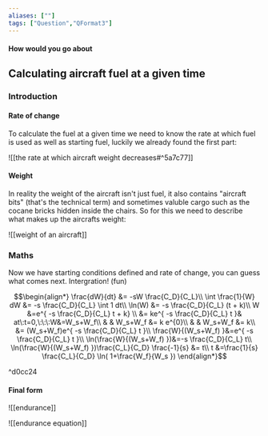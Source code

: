 ```yaml
---
aliases: [""]
tags: ["Question","QFormat3"]
---
```


#### How would you go about
## Calculating aircraft fuel at a given time
### Introduction
#### Rate of change
To calculate the fuel at a given time we need to know the rate at which fuel is used as well as starting fuel, luckily we already found the first part:

![[the rate at which aircraft weight decreases#^5a7c77]]

#### Weight
In reality the weight of the aircraft isn't just fuel, it also contains "aircraft bits" (that's the technical term) and sometimes valuble cargo such as the cocane bricks hidden inside the chairs. So for this we need to describe what makes up the aircrafts weight:

![[weight of an aircraft]]

### Maths
Now we have starting conditions defined and rate of change, you can guess what comes next. Intergration! (fun)

$$\begin{align*}
    \frac{dW}{dt} &= -sW \frac{C_D}{C_L}\\
\int \frac{1}{W} dW &= -s \frac{C_D}{C_L} \int  1 dt\\
\ln(W) &= -s \frac{C_D}{C_L} (t + k)\\
W &=e^{ -s \frac{C_D}{C_L} t + k} \\
&= ke^{ -s \frac{C_D}{C_L} t }& at\:t=0,\:\:\:W&=W_s+W_f\\
& & W_s+W_f &= k e^{0}\\
& & W_s+W_f &= k\\
&= (W_s+W_f)e^{ -s \frac{C_D}{C_L} t }\\
\frac{W}{(W_s+W_f) }&=e^{ -s \frac{C_D}{C_L} t }\\
\ln(\frac{W}{(W_s+W_f) })&=-s \frac{C_D}{C_L} t\\
\ln(\frac{W}{(W_s+W_f) })\frac{C_L}{C_D} \frac{-1}{s} &=  t\\
t &=\frac{1}{s} \frac{C_L}{C_D}  \ln( 1+\frac{W_f}{W_s })
\end{align*}$$

^d0cc24

#### Final form
![[endurance]]

![[endurance equation]]

